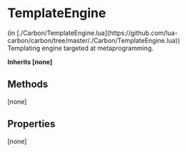 <link href="style.css" rel="stylesheet" type="text/css"/>
<h1 class="class-title">TemplateEngine</h1>
<span class="file-link">(in [./Carbon/TemplateEngine.lua](https://github.com/lua-carbon/carbon/tree/master/./Carbon/TemplateEngine.lua))</span><br/>
Templating engine targeted at metaprogramming.

**Inherits [none]**

## Methods
[none]

## Properties
[none]
